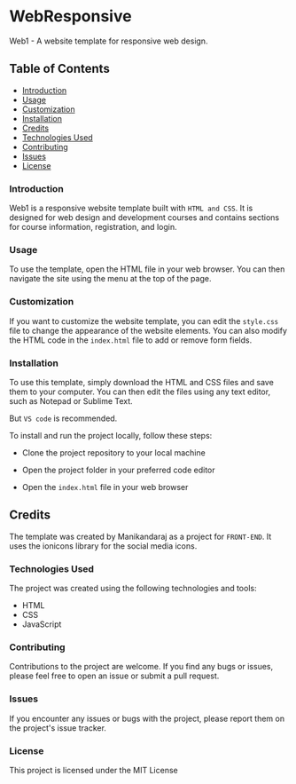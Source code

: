 # WebResponsive

Web1 - A website template for responsive web design.

## Table of Contents
- [Introduction](https://github.com/manikandaraj-T-N/ResponsiveWeb1/blob/main/README.md#introduction)
- [Usage](https://github.com/manikandaraj-T-N/ResponsiveWeb1/blob/main/README.md#usage)
- [Customization](https://github.com/manikandaraj-T-N/ResponsiveWeb1/blob/main/README.md#customization)
- [Installation](https://github.com/manikandaraj-T-N/ResponsiveWeb1/blob/main/README.md#installation)
- [Credits](https://github.com/manikandaraj-T-N/ResponsiveWeb1/blob/main/README.md#credits)
- [Technologies Used](https://github.com/manikandaraj-T-N/ResponsiveWeb1/blob/main/README.md#technologies-used)
- [Contributing](https://github.com/manikandaraj-T-N/ResponsiveWeb1/blob/main/README.md#contributing)
- [Issues](https://github.com/manikandaraj-T-N/ResponsiveWeb1/blob/main/README.md#issues)
- [License](https://github.com/manikandaraj-T-N/ResponsiveWeb1/blob/main/README.md#license)

### Introduction
Web1 is a responsive website template built with `HTML and CSS`. It is designed for web design and development courses and contains sections for course information, registration, and login.

### Usage
To use the template, open the HTML file in your web browser. You can then navigate the site using the menu at the top of the page.

### Customization
If you want to customize the website template, you can edit the `style.css` file to change the appearance of the website elements. You can also modify the HTML code in the `index.html` file to add or remove form fields.

### Installation
To use this template, simply download the HTML and CSS files and save them to your computer. You can then edit the files using any text editor, such as Notepad or Sublime Text.

But `VS code` is recommended.

To install and run the project locally, follow these steps:

- Clone the project repository to your local machine 

- Open the project folder in your preferred code editor
- Open the `index.html` file in your web browser

## Credits
The template was created by Manikandaraj as a project for `FRONT-END`. It uses the ionicons library for the social media icons.

### Technologies Used
The project was created using the following technologies and tools:

- HTML
- CSS
- JavaScript

### Contributing
Contributions to the project are welcome. If you find any bugs or issues, please feel free to open an issue or submit a pull request.

### Issues
If you encounter any issues or bugs with the project, please report them on the project's issue tracker.

### License
This project is licensed under the MIT License 


